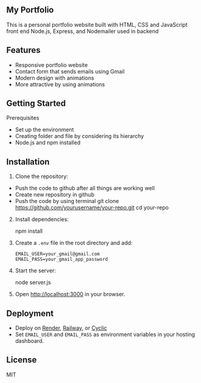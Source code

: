 ## My Portfolio

This is a personal portfolio website built with HTML, CSS and JavaScript front end
Node.js, Express, and Nodemailer used in backend

## Features

- Responsive portfolio website
- Contact form that sends emails using Gmail
- Modern design with animations
- More attractive by using animations

## Getting Started

Prerequisites
- Set up the environment 
- Creating folder and file by considering its hierarchy
- Node.js and npm installed
## Installation

1. Clone the repository:
- Push the code to github after all things are working well
- Create new repository in github
- Push the code by using terminal
   git clone https://github.com/yourusername/your-repo.git
   cd your-repo

2. Install dependencies:

   npm install

3. Create a `.env` file in the root directory and add:
   ```
   EMAIL_USER=your_gmail@gmail.com
   EMAIL_PASS=your_gmail_app_password

4. Start the server:

   node server.js

5. Open [http://localhost:3000](http://localhost:3000) in your browser.

## Deployment

- Deploy on [Render](https://render.com/), [Railway](https://railway.app/), or [Cyclic](https://www.cyclic.sh/)
- Set `EMAIL_USER` and `EMAIL_PASS` as environment variables in your hosting dashboard.

## License

MIT
